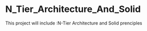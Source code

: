 # N_Tier_Architecture_And_Solid
This project will include :N-Tier Architecture and Solid prenciples
